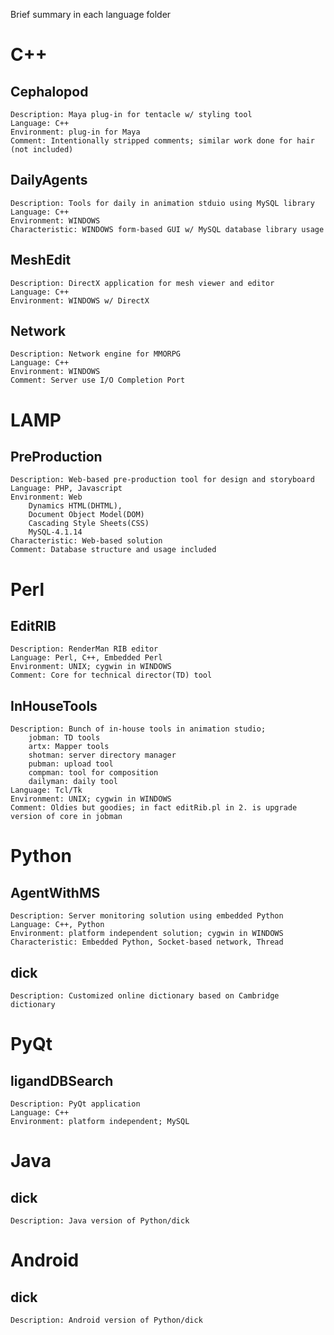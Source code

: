 Brief summary in each language folder

C++
===
Cephalopod
----------
    Description: Maya plug-in for tentacle w/ styling tool
    Language: C++
    Environment: plug-in for Maya
    Comment: Intentionally stripped comments; similar work done for hair (not included)
    
DailyAgents
-----------
    Description: Tools for daily in animation stduio using MySQL library
    Language: C++
    Environment: WINDOWS
    Characteristic: WINDOWS form-based GUI w/ MySQL database library usage

MeshEdit
--------
    Description: DirectX application for mesh viewer and editor
    Language: C++
    Environment: WINDOWS w/ DirectX

Network
-------
    Description: Network engine for MMORPG
    Language: C++
    Environment: WINDOWS
    Comment: Server use I/O Completion Port


LAMP
====
PreProduction
-------------
    Description: Web-based pre-production tool for design and storyboard
    Language: PHP, Javascript
    Environment: Web
        Dynamics HTML(DHTML),
        Document Object Model(DOM)
        Cascading Style Sheets(CSS)
        MySQL-4.1.14
    Characteristic: Web-based solution
    Comment: Database structure and usage included


Perl
====
EditRIB
-------
    Description: RenderMan RIB editor
    Language: Perl, C++, Embedded Perl
    Environment: UNIX; cygwin in WINDOWS
    Comment: Core for technical director(TD) tool

InHouseTools
------------
    Description: Bunch of in-house tools in animation studio;
        jobman: TD tools
        artx: Mapper tools
        shotman: server directory manager
        pubman: upload tool
        compman: tool for composition
        dailyman: daily tool
    Language: Tcl/Tk
    Environment: UNIX; cygwin in WINDOWS
    Comment: Oldies but goodies; in fact editRib.pl in 2. is upgrade version of core in jobman


Python
======
AgentWithMS
-----------
    Description: Server monitoring solution using embedded Python
    Language: C++, Python
    Environment: platform independent solution; cygwin in WINDOWS
    Characteristic: Embedded Python, Socket-based network, Thread

dick
----
    Description: Customized online dictionary based on Cambridge dictionary


PyQt
====
ligandDBSearch
--------------
    Description: PyQt application
    Language: C++
    Environment: platform independent; MySQL


Java
====
dick
----
    Description: Java version of Python/dick

Android
=======
dick
----
    Description: Android version of Python/dick



